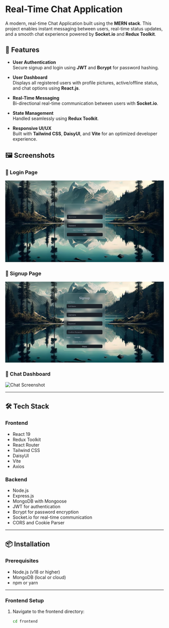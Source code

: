 # Real-Time Chat Application

A modern, real-time Chat Application built using the **MERN stack**. This project enables instant messaging between users, real-time status updates, and a smooth chat experience powered by **Socket.io** and **Redux Toolkit**.

## 🚀 Features

- **User Authentication**  
  Secure signup and login using **JWT** and **Bcrypt** for password hashing.

- **User Dashboard**  
  Displays all registered users with profile pictures, active/offline status, and chat options using **React.js**.

- **Real-Time Messaging**  
  Bi-directional real-time communication between users with **Socket.io**.

- **State Management**  
  Handled seamlessly using **Redux Toolkit**.

- **Responsive UI/UX**  
  Built with **Tailwind CSS**, **DaisyUI**, and **Vite** for an optimized developer experience.

## 🖼️ Screenshots

### 🔐 Login Page
![Login Screenshot](images/login.png) <!-- Replace with your actual image path -->

### 📝 Signup Page
![Signup Screenshot](images/signup.png) <!-- Replace with your actual image path -->

### 💬 Chat Dashboard
![Chat Screenshot](images/chat.png) <!-- Replace with your actual image path -->

---

## 🛠️ Tech Stack

### Frontend
- React 19
- Redux Toolkit
- React Router
- Tailwind CSS
- DaisyUI
- Vite
- Axios

### Backend
- Node.js
- Express.js
- MongoDB with Mongoose
- JWT for authentication
- Bcrypt for password encryption
- Socket.io for real-time communication
- CORS and Cookie Parser

---

## 📦 Installation

### Prerequisites

- Node.js (v18 or higher)
- MongoDB (local or cloud)
- npm or yarn

---

### Frontend Setup

1. Navigate to the frontend directory:
   ```bash
   cd frontend
